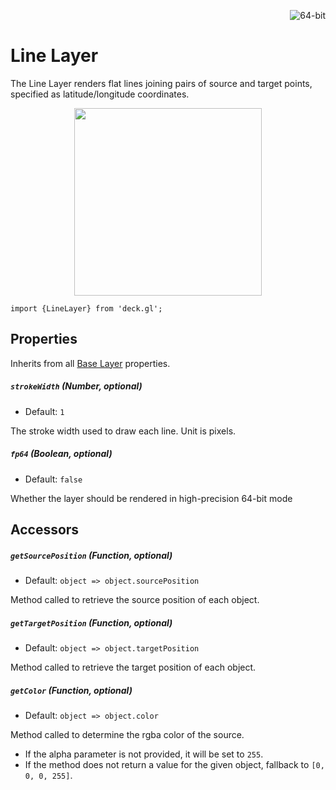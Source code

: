 <p align="right">
  <img src="https://img.shields.io/badge/64--bit-support-blue.svg?style=flat-square" alt="64-bit" />
</p>

# Line Layer

The Line Layer renders flat lines joining pairs of source and target points,
specified as latitude/longitude coordinates.

<div align="center">
  <img height="300" src="/demo/src/static/images/demo-thumb-line.jpg" />
</div>

    import {LineLayer} from 'deck.gl';

## Properties

Inherits from all [Base Layer](/docs/layers/base-layer.md) properties.

##### `strokeWidth` (Number, optional)

- Default: `1`

The stroke width used to draw each line. Unit is pixels.

##### `fp64` (Boolean, optional)

- Default: `false`

Whether the layer should be rendered in high-precision 64-bit mode

## Accessors

##### `getSourcePosition` (Function, optional)

- Default: `object => object.sourcePosition`

Method called to retrieve the source position of each object.

##### `getTargetPosition` (Function, optional)

- Default: `object => object.targetPosition`

Method called to retrieve the target position of each object.

##### `getColor` (Function, optional)

- Default: `object => object.color`

Method called to determine the rgba color of the source.
* If the alpha parameter is not provided, it will be set to `255`.
* If the method does not return a value for the given object, fallback to
`[0, 0, 0, 255]`.

